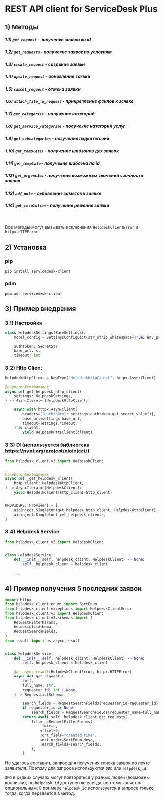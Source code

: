 # REST API client for ServiceDesk Plus

## 1) Методы

##### 1.1) `get_request` - получение заявки по id

##### 1.2) `get_requests` - получение заявок по условиям

##### 1.3) `create_request` - создание заявки

##### 1.4) `update_request` - обновление заявки

##### 1.5) `cancel_request` - отмена заявки

##### 1.6) `attach_file_to_request` - прикрепление файлов к заявке

##### 1.7) `get_categories` - получение категорий

##### 1.8) `get_service_categories` - получение категорий услуг

##### 1.9) `get_subcategories` - получение подкатегорий

##### 1.10) `get_templates` - получение шаблонов для заявок

##### 1.11) `get_template` - получение шаблона по id

##### 1.12) `get_urgencies` - получение возможных значений срочности заявок

##### 1.13) `add_note` - добавление заметок к заявке

##### 1.14) `get_resolution` - получение решения заявки

<br />

Все методы могут вызывать исключения `HelpdeskClientError` и `httpx.HTTPError`

## 2) Установка

### pip

```
pip install servicedesk-client
```

### pdm

```
pdm add servicedesk-client
```

## 3) Пример внедрения

### 3.1) Настройки

```python
class HelpdeskSettings(BaseSettings):
    model_config = SettingsConfigDict(str_strip_whitespace=True, env_prefix="helpdesk_")

    authtoken: SecretStr
    base_url: str
    timeout: int
```

### 3.2) Http Client

```python
HelpdeskHttpClient = NewType("HelpdeskHttpClient", httpx.AsyncClient)

@asynccontextmanager
async def get_helpdesk_http_client(
    settings: HelpdeskSettings,
) -> AsyncIterator[HelpdeskHttpClient]:

    async with httpx.AsyncClient(
        headers={"authtoken": settings.authtoken.get_secret_value()},
        base_url=settings.base_url,
        timeout=settings.timeout,
    ) as client:
        yield HelpdeskHttpClient(client)
```

### 3.3) DI (используется библиотека https://pypi.org/project/aioinject/)

```python
from helpdesk_client.v3 import HelpdeskClient


@asynccontextmanager
async def _get_helpdesk_client(
    http_client: HelpdeskHttpClient,
) -> AsyncIterator[HelpdeskClient]:
    yield HelpdeskClient(http_client=http_client)


PROVIDERS: Providers = [
    aioinject.Singleton(get_helpdesk_http_client, HelpdeskHttpClient),
    aioinject.Singleton(_get_helpdesk_client),
]
```

### 3.4) Helpdesk Service

```python
from helpdesk_client.v3 import HelpdeskClient


class HelpdeskService:
    def __init__(self, helpdesk_client: HelpdeskClient) -> None:
        self._helpdesk_client = helpdesk_client

    ...
```

## 4) Пример получения 5 последних заявок

```python
import httpx
from helpdesk_client.enums import SortEnum
from helpdesk_client.exceptions import HelpdeskClientError
from helpdesk_client.v3 import HelpdeskClient
from helpdesk_client.v3.schemas import (
    RequestFilterParams,
    RequestListSchema,
    RequestSearchFields,
)
from result import as_async_result


class HelpdeskService:
    def __init__(self, helpdesk_client: HelpdeskClient) -> None:
        self._helpdesk_client = helpdesk_client

    @as_async_result(HelpdeskClientError, httpx.HTTPError)
    async def get_requests(
        self,
        full_name: str,
        requester_id: int | None,
    ) -> RequestListSchema:

        search_fields = RequestSearchFields(requester_id=requester_id)
        if requester_id is None:
            search_fields = RequestSearchFields(requester_name=full_name)
        return await self._helpdesk_client.get_requests(
            filter_=RequestFilterParams(
                limit=5,
                offset=0,
                sort_field="created_time",
                sort_order=SortEnum.desc,
                search_fields=search_fields,
            ),
        )
```

Не удалось составить запрос для получения списка заявок по почте заявителя. Поэтому для запроса используются `ФИО` или `helpdesk_id`.

`ФИО` в редких случаях могут повторяться у разных людей (возможны коллизии), но `helpdesk_id` доступен не всегда, поэтому является опциональным. В примере `helpdesk_id` используется в запросе только тогда, когда передается в метод.

